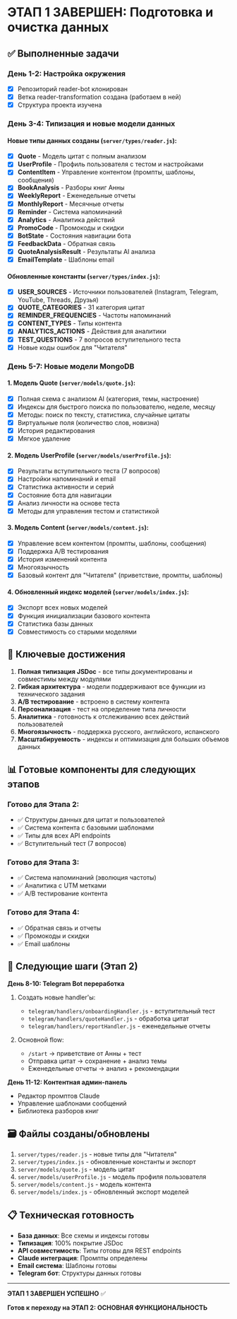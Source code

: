 # ЭТАП 1 ЗАВЕРШЕН: Подготовка и очистка данных

## ✅ Выполненные задачи

### День 1-2: Настройка окружения
- [x] Репозиторий reader-bot клонирован
- [x] Ветка reader-transformation создана (работаем в ней)
- [x] Структура проекта изучена

### День 3-4: Типизация и новые модели данных

#### Новые типы данных созданы (`server/types/reader.js`):
- [x] **Quote** - Модель цитат с полным анализом
- [x] **UserProfile** - Профиль пользователя с тестом и настройками  
- [x] **ContentItem** - Управление контентом (промпты, шаблоны, сообщения)
- [x] **BookAnalysis** - Разборы книг Анны
- [x] **WeeklyReport** - Еженедельные отчеты
- [x] **MonthlyReport** - Месячные отчеты  
- [x] **Reminder** - Система напоминаний
- [x] **Analytics** - Аналитика действий
- [x] **PromoCode** - Промокоды и скидки
- [x] **BotState** - Состояния навигации бота
- [x] **FeedbackData** - Обратная связь
- [x] **QuoteAnalysisResult** - Результаты AI анализа
- [x] **EmailTemplate** - Шаблоны email

#### Обновленные константы (`server/types/index.js`):
- [x] **USER_SOURCES** - Источники пользователей (Instagram, Telegram, YouTube, Threads, Друзья)
- [x] **QUOTE_CATEGORIES** - 31 категория цитат
- [x] **REMINDER_FREQUENCIES** - Частоты напоминаний  
- [x] **CONTENT_TYPES** - Типы контента
- [x] **ANALYTICS_ACTIONS** - Действия для аналитики
- [x] **TEST_QUESTIONS** - 7 вопросов вступительного теста
- [x] Новые коды ошибок для "Читателя"

### День 5-7: Новые модели MongoDB

#### 1. Модель Quote (`server/models/quote.js`):
- [x] Полная схема с анализом AI (категория, темы, настроение)
- [x] Индексы для быстрого поиска по пользователю, неделе, месяцу
- [x] Методы: поиск по тексту, статистика, случайные цитаты
- [x] Виртуальные поля (количество слов, новизна)
- [x] История редактирования
- [x] Мягкое удаление

#### 2. Модель UserProfile (`server/models/userProfile.js`):
- [x] Результаты вступительного теста (7 вопросов)
- [x] Настройки напоминаний и email
- [x] Статистика активности и серий
- [x] Состояние бота для навигации
- [x] Анализ личности на основе теста  
- [x] Методы для управления тестом и статистикой

#### 3. Модель Content (`server/models/content.js`):
- [x] Управление всем контентом (промпты, шаблоны, сообщения)
- [x] Поддержка A/B тестирования
- [x] История изменений контента
- [x] Многоязычность  
- [x] Базовый контент для "Читателя" (приветствие, промпты, шаблоны)

#### 4. Обновленный индекс моделей (`server/models/index.js`):
- [x] Экспорт всех новых моделей
- [x] Функция инициализации базового контента
- [x] Статистика базы данных
- [x] Совместимость со старыми моделями

## 🎯 Ключевые достижения

1. **Полная типизация JSDoc** - все типы документированы и совместимы между модулями
2. **Гибкая архитектура** - модели поддерживают все функции из технического задания
3. **A/B тестирование** - встроено в систему контента
4. **Персонализация** - тест на определение типа личности
5. **Аналитика** - готовность к отслеживанию всех действий пользователей
6. **Многоязычность** - поддержка русского, английского, испанского
7. **Масштабируемость** - индексы и оптимизация для больших объемов данных

## 📊 Готовые компоненты для следующих этапов

### Готово для Этапа 2:
- ✅ Структуры данных для цитат и пользователей
- ✅ Система контента с базовыми шаблонами
- ✅ Типы для всех API endpoints
- ✅ Вступительный тест (7 вопросов)

### Готово для Этапа 3:
- ✅ Система напоминаний (эволюция частоты)
- ✅ Аналитика с UTM метками
- ✅ A/B тестирование контента

### Готово для Этапа 4:
- ✅ Обратная связь и отчеты
- ✅ Промокоды и скидки
- ✅ Email шаблоны

## 🔄 Следующие шаги (Этап 2)

**День 8-10: Telegram Bot переработка**
1. Создать новые handler'ы:
   - `telegram/handlers/onboardingHandler.js` - вступительный тест
   - `telegram/handlers/quoteHandler.js` - обработка цитат  
   - `telegram/handlers/reportHandler.js` - еженедельные отчеты

2. Основной flow:
   - `/start` → приветствие от Анны + тест
   - Отправка цитат → сохранение + анализ темы
   - Еженедельные отчеты → анализ + рекомендации

**День 11-12: Контентная админ-панель**
- Редактор промптов Claude
- Управление шаблонами сообщений
- Библиотека разборов книг

## 🗃️ Файлы созданы/обновлены

1. `server/types/reader.js` - новые типы для "Читателя"
2. `server/types/index.js` - обновленные константы и экспорт
3. `server/models/quote.js` - модель цитат
4. `server/models/userProfile.js` - модель профиля пользователя  
5. `server/models/content.js` - модель контента
6. `server/models/index.js` - обновленный экспорт моделей

## 📋 Техническая готовность

- **База данных**: Все схемы и индексы готовы
- **Типизация**: 100% покрытие JSDoc
- **API совместимость**: Типы готовы для REST endpoints
- **Claude интеграция**: Промпты определены
- **Email система**: Шаблоны готовы
- **Telegram бот**: Структуры данных готовы

---

**ЭТАП 1 ЗАВЕРШЕН УСПЕШНО** ✅

**Готов к переходу на ЭТАП 2: ОСНОВНАЯ ФУНКЦИОНАЛЬНОСТЬ**